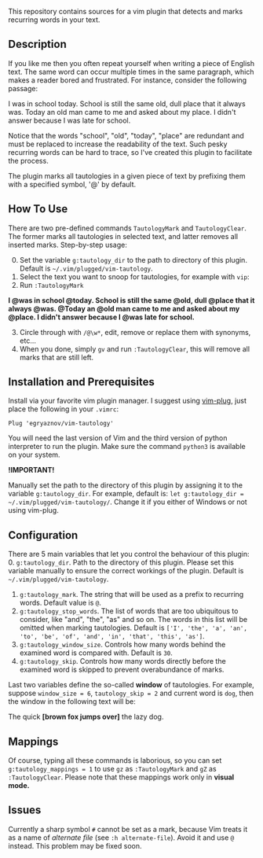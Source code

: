 This repository contains sources for a vim plugin that detects and marks recurring words in your text.


## Description
If you like me then you often repeat yourself when writing a piece of English text. The same word can occur multiple times in the same
paragraph, which makes a reader bored and frustrated. For instance, consider the following passage:

I was in school today. School is still the same old, dull place that it always was. Today an old man came to me and asked about my
place. I didn't answer because I was late for school.

Notice that the words "school", "old", "today", "place" are redundant and must be replaced to increase the readability of the text.
Such pesky recurring words can be hard to trace, so I've created this plugin to facilitate the process.

The plugin marks all tautologies in a given piece of text by prefixing them with a specified symbol, '@' by default.


## How To Use
There are two pre-defined commands `TautologyMark` and `TautologyClear`. The former marks all tautologies in selected text, and
latter removes all inserted marks. Step-by-step usage:

0. Set the variable `g:tautology_dir` to the path to directory of this plugin. Default is `~/.vim/plugged/vim-tautology`.
1. Select the text you want to snoop for tautologies, for example with `vip`:
2. Run `:TautologyMark`

**I @was in school @today. School is still the same @old, dull @place that it always @was. @Today an @old man came to me and asked
about my @place. I didn't answer because I @was late for school.**

3. Circle through with `/@\w*`, edit, remove or replace them with synonyms, etc...
4. When you done, simply `gv` and run `:TautologyClear`, this will remove all marks that are still left.

## Installation and Prerequisites
Install via your favorite vim plugin manager. I suggest using [vim-plug](https://github.com/junegunn/vim-plug), just place the
following in your `.vimrc`:

`Plug 'egryaznov/vim-tautology'`

You will need the last version of Vim and the third version of python interpreter to run the plugin. Make sure the command `python3` is
available on your system.

**!IMPORTANT!**

Manually set the path to the directory of this plugin by assigning it to the variable `g:tautology_dir`. For example, default is:
`let g:tautology_dir = ~/.vim/plugged/vim-tautology/`. Change it if you either of Windows or not using vim-plug.


## Configuration
There are 5 main variables that let you control the behaviour of this plugin:
0. `g:tautology_dir`. Path to the directory of this plugin. Please set this variable manually to ensure the correct workings of the plugin. Default is `~/.vim/plugged/vim-tautology`.
1. `g:tautology_mark`. The string that will be used as a prefix to recurring words. Default value is `@`.
2. `g:tautology_stop_words`. The list of words that are too ubiquitous to consider, like "and", "the", "as" and so on. The words in this list
   will be omitted when marking tautologies. Default is `['I', 'the', 'a', 'an', 'to', 'be', 'of', 'and', 'in', 'that', 'this',
   'as']`.
3. `g:tautology_window_size`. Controls how many words behind the examined word is compared with. Default is `30`.
4. `g:tautology_skip`. Controls how many words directly before the examined word is skipped to prevent overabundance of marks.

Last two variables define the so-called **window** of tautologies. For example, suppose `window_size = 6`, `tautology_skip = 2` and current
word is `dog`, then the window in the following text will be:

The quick **[brown fox jumps over]** the lazy dog.


## Mappings
Of course, typing all these commands is laborious, so you can set `g:tautology_mappings = 1` to use `gz` as `:TautologyMark` and `gZ` as
`:TautologyClear`. Please note that these mappings work only in **visual mode.**

## Issues
Currently a sharp symbol `#` cannot be set as a mark, because Vim treats it as a name of *alternate file* (see `:h alternate-file`).
Avoid it and use `@` instead. This problem may be fixed soon.
